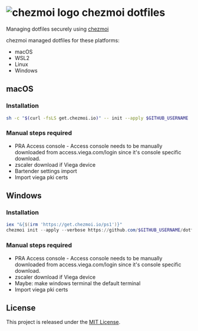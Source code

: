 # ![chezmoi logo](https://github.com/twpayne/chezmoi/blob/master/assets/images/logo-144px.svg) chezmoi dotfiles

Managing dotfiles securely using [chezmoi](https://chezmoi.io)

chezmoi managed dotfiles for these platforms:

- macOS
- WSL2
- Linux
- Windows

## macOS

### Installation

```bash {"id":"01J71HR6TYNDB008RKTP5T162D"}
sh -c "$(curl -fsLS get.chezmoi.io)" -- init --apply $GITHUB_USERNAME
```

### Manual steps required

- PRA Access console - Access console needs to be manually downloaded from access.viega.com/login since it's console specific download.
- zscaler download if Viega device
- Bartender settings import
- Import viega pki certs

## Windows

### Installation

```powershell {"id":"01J71HR6TYNDB008RKTSYZ441E"}
iex "&{$(irm 'https://get.chezmoi.io/ps1')}"
chezmoi init --apply --verbose https://github.com/$GITHUB_USERNAME/dotfiles.git
```

### Manual steps required

- PRA Access console - Access console needs to be manually downloaded from access.viega.com/login since it's console specific download.
- zscaler download if Viega device
- Maybe: make windows terminal the default terminal
- Import viega pki certs

## License

This project is released under the [MIT License](https://github.com/stefanschulte/dotfiles/blob/main/LICENSE).
